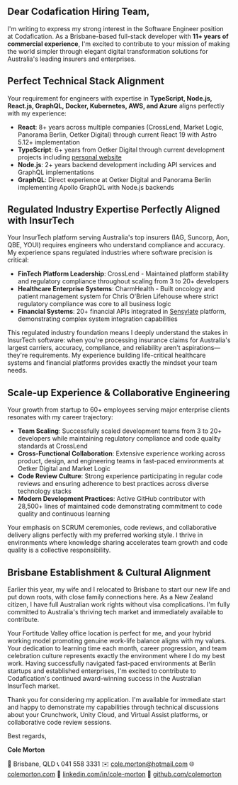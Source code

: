 ## Dear Codafication Hiring Team,

I'm writing to express my strong interest in the Software Engineer position at Codafication. As a Brisbane-based full-stack developer with **11+ years of commercial experience**, I'm excited to contribute to your mission of making the world simpler through elegant digital transformation solutions for Australia's leading insurers and enterprises.

## Perfect Technical Stack Alignment

Your requirement for engineers with expertise in **TypeScript, Node.js, React.js, GraphQL, Docker, Kubernetes, AWS, and Azure** aligns perfectly with my experience:

- **React**: 8+ years across multiple companies (CrossLend, Market Logic, Panorama Berlin, Oetker Digital) through current React 19 with Astro 5.12+ implementation
- **TypeScript**: 6+ years from Oetker Digital through current development projects including [personal website](https://colemorton.com)
- **Node.js**: 2+ years backend development including API services and GraphQL implementations
- **GraphQL**: Direct experience at Oetker Digital and Panorama Berlin implementing Apollo GraphQL with Node.js backends

## Regulated Industry Expertise Perfectly Aligned with InsurTech

Your InsurTech platform serving Australia's top insurers (IAG, Suncorp, Aon, QBE, YOUI) requires engineers who understand compliance and accuracy. My experience spans regulated industries where software precision is critical:

- **FinTech Platform Leadership**: CrossLend - Maintained platform stability and regulatory compliance throughout scaling from 3 to 20+ developers
- **Healthcare Enterprise Systems**: CharmHealth - Built oncology and patient management system for Chris O'Brien Lifehouse where strict regulatory compliance was core to all business logic
- **Financial Systems**: 20+ financial APIs integrated in [Sensylate](https://github.com/ColeMorton/sensylate) platform, demonstrating complex system integration capabilities

This regulated industry foundation means I deeply understand the stakes in InsurTech software: when you're processing insurance claims for Australia's largest carriers, accuracy, compliance, and reliability aren't aspirations—they're requirements. My experience building life-critical healthcare systems and financial platforms provides exactly the mindset your team needs.

## Scale-up Experience & Collaborative Engineering

Your growth from startup to 60+ employees serving major enterprise clients resonates with my career trajectory:

- **Team Scaling**: Successfully scaled development teams from 3 to 20+ developers while maintaining regulatory compliance and code quality standards at CrossLend
- **Cross-Functional Collaboration**: Extensive experience working across product, design, and engineering teams in fast-paced environments at Oetker Digital and Market Logic
- **Code Review Culture**: Strong experience participating in regular code reviews and ensuring adherence to best practices across diverse technology stacks
- **Modern Development Practices**: Active GitHub contributor with 28,500+ lines of maintained code demonstrating commitment to code quality and continuous learning

Your emphasis on SCRUM ceremonies, code reviews, and collaborative delivery aligns perfectly with my preferred working style. I thrive in environments where knowledge sharing accelerates team growth and code quality is a collective responsibility.

## Brisbane Establishment & Cultural Alignment

Earlier this year, my wife and I relocated to Brisbane to start our new life and put down roots, with close family connections here. As a New Zealand citizen, I have full Australian work rights without visa complications. I'm fully committed to Australia's thriving tech market and immediately available to contribute.

Your Fortitude Valley office location is perfect for me, and your hybrid working model promoting genuine work-life balance aligns with my values. Your dedication to learning time each month, career progression, and team celebration culture represents exactly the environment where I do my best work. Having successfully navigated fast-paced environments at Berlin startups and established enterprises, I'm excited to contribute to Codafication's continued award-winning success in the Australian InsurTech market.

Thank you for considering my application. I'm available for immediate start and happy to demonstrate my capabilities through technical discussions about your Crunchwork, Unity Cloud, and Virtual Assist platforms, or collaborative code review sessions.

Best regards,

**Cole Morton**

📍 Brisbane, QLD
📞 041 558 3331
✉️ cole.morton@hotmail.com
🌐 [colemorton.com](https://colemorton.com)
💼 [linkedin.com/in/cole-morton](https://www.linkedin.com/in/cole-morton-72300745/)
📂 [github.com/colemorton](https://github.com/colemorton)

